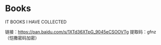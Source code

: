 # Books
IT BOOKS I HAVE COLLECTED

链接：https://pan.baidu.com/s/1XTd36XTpG_9045eCSOOVTg 
提取码：gfnz（恺撒密码加密）
